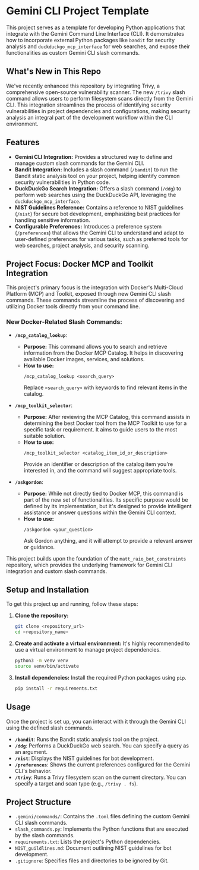 # Gemini CLI Project Template

This project serves as a template for developing Python applications that integrate with the Gemini Command Line Interface (CLI). It demonstrates how to incorporate external Python packages like `bandit` for security analysis and `duckduckgo_mcp_interface` for web searches, and expose their functionalities as custom Gemini CLI slash commands.

## What's New in This Repo

We've recently enhanced this repository by integrating Trivy, a comprehensive open-source vulnerability scanner. The new `/trivy` slash command allows users to perform filesystem scans directly from the Gemini CLI. This integration streamlines the process of identifying security vulnerabilities in project dependencies and configurations, making security analysis an integral part of the development workflow within the CLI environment.

## Features

- **Gemini CLI Integration:** Provides a structured way to define and manage custom slash commands for the Gemini CLI.
- **Bandit Integration:** Includes a slash command (`/bandit`) to run the Bandit static analysis tool on your project, helping identify common security vulnerabilities in Python code.
- **DuckDuckGo Search Integration:** Offers a slash command (`/ddg`) to perform web searches using the DuckDuckGo API, leveraging the `duckduckgo_mcp_interface`.
- **NIST Guidelines Reference:** Contains a reference to NIST guidelines (`/nist`) for secure bot development, emphasizing best practices for handling sensitive information.
- **Configurable Preferences:** Introduces a preference system (`/preferences`) that allows the Gemini CLI to understand and adapt to user-defined preferences for various tasks, such as preferred tools for web searches, project analysis, and security scanning.

## Project Focus: Docker MCP and Toolkit Integration

This project's primary focus is the integration with Docker's Multi-Cloud Platform (MCP) and Toolkit, exposed through new Gemini CLI slash commands. These commands streamline the process of discovering and utilizing Docker tools directly from your command line.

### New Docker-Related Slash Commands:

-   **`/mcp_catalog_lookup`**:
    *   **Purpose:** This command allows you to search and retrieve information from the Docker MCP Catalog. It helps in discovering available Docker images, services, and solutions.
    *   **How to use:**
        ```
        /mcp_catalog_lookup <search_query>
        ```
        Replace `<search_query>` with keywords to find relevant items in the catalog.

-   **`/mcp_toolkit_selector`**:
    *   **Purpose:** After reviewing the MCP Catalog, this command assists in determining the best Docker tool from the MCP Toolkit to use for a specific task or requirement. It aims to guide users to the most suitable solution.
    *   **How to use:**
        ```
        /mcp_toolkit_selector <catalog_item_id_or_description>
        ```
        Provide an identifier or description of the catalog item you're interested in, and the command will suggest appropriate tools.

-   **`/askgordon`**:
    *   **Purpose:** While not directly tied to Docker MCP, this command is part of the new set of functionalities. Its specific purpose would be defined by its implementation, but it's designed to provide intelligent assistance or answer questions within the Gemini CLI context.
    *   **How to use:**
        ```
        /askgordon <your_question>
        ```
        Ask Gordon anything, and it will attempt to provide a relevant answer or guidance.

This project builds upon the foundation of the `matt_raio_bot_constraints` repository, which provides the underlying framework for Gemini CLI integration and custom slash commands.

## Setup and Installation

To get this project up and running, follow these steps:

1.  **Clone the repository:**
    ```bash
    git clone <repository_url>
    cd <repository_name>
    ```

2.  **Create and activate a virtual environment:**
    It's highly recommended to use a virtual environment to manage project dependencies.
    ```bash
    python3 -m venv venv
    source venv/bin/activate
    ```

3.  **Install dependencies:**
    Install the required Python packages using `pip`.
    ```bash
    pip install -r requirements.txt
    ```

## Usage

Once the project is set up, you can interact with it through the Gemini CLI using the defined slash commands.

-   **`/bandit`**: Runs the Bandit static analysis tool on the project.
-   **`/ddg`**: Performs a DuckDuckGo web search. You can specify a query as an argument.
-   **`/nist`**: Displays the NIST guidelines for bot development.
-   **`/preferences`**: Shows the current preferences configured for the Gemini CLI's behavior.
-   **`/trivy`**: Runs a Trivy filesystem scan on the current directory. You can specify a target and scan type (e.g., `/trivy . fs`).

## Project Structure

-   `.gemini/commands/`: Contains the `.toml` files defining the custom Gemini CLI slash commands.
-   `slash_commands.py`: Implements the Python functions that are executed by the slash commands.
-   `requirements.txt`: Lists the project's Python dependencies.
-   `NIST_guildlines.md`: Document outlining NIST guidelines for bot development.
-   `.gitignore`: Specifies files and directories to be ignored by Git.

